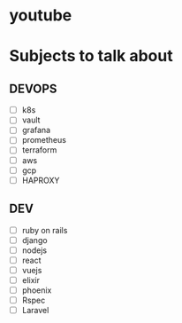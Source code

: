 # youtube

# Subjects to talk about


## DEVOPS

- [ ] k8s
- [ ] vault
- [ ] grafana
- [ ] prometheus
- [ ] terraform
- [ ] aws
- [ ] gcp
- [ ] HAPROXY

## DEV

- [ ] ruby on rails
- [ ] django
- [ ] nodejs
- [ ] react
- [ ] vuejs
- [ ] elixir
- [ ] phoenix
- [ ] Rspec
- [ ] Laravel
